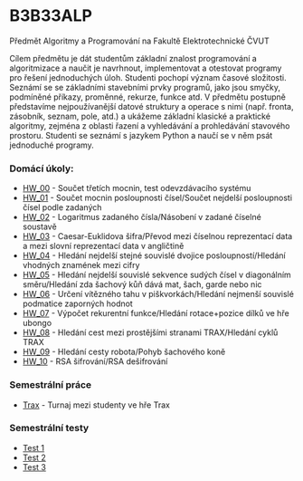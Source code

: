 # B3B33ALP

Předmět Algoritmy a Programování na Fakultě Elektrotechnické ČVUT

Cílem předmětu je dát studentům základní znalost programování a algoritmizace a naučit je navrhnout, implementovat a otestovat programy pro řešení jednoduchých úloh. Studenti pochopí význam časové složitosti. Seznámí se se základními stavebními prvky programů, jako jsou smyčky, podmíněné příkazy, proměnné, rekurze, funkce atd. V předmětu postupně představíme nejpoužívanější datové struktury a operace s nimi (např. fronta, zásobník, seznam, pole, atd.) a ukážeme základní klasické a praktické algoritmy, zejména z oblasti řazení a vyhledávání a prohledávání stavového prostoru. Studenti se seznámí s jazykem Python a naučí se v něm psát jednoduché programy.


### Domácí úkoly:
- [HW_00](homeworks/hw_00/hw_00.md) - Součet třetích mocnin, test odevzdávacího systému
- [HW_01](homeworks/hw_01/hw_01.md) - Součet mocnin posloupnosti čísel/Součet nejdelší posloupnosti čísel podle zadaných
- [HW_02](homeworks/hw_02/hw_02.md) - Logaritmus zadaného čísla/Násobení v zadané číselné soustavě
- [HW_03](homeworks/hw_03/hw_03.md) - Caesar-Euklidova šifra/Převod mezi číselnou reprezentací data a mezi slovní reprezentací data v angličtině
- [HW_04](homeworks/hw_04/hw_04.md) - Hledání nejdelší stejné souvislé dvojice posloupností/Hledání vhodných znamének mezi cifry 
- [HW_05](homeworks/hw_05/hw_05.md) - Hledání nejdelší souvislé sekvence sudých čísel v diagonálním směru/Hledání zda šachový kůň dává mat, šach, garde nebo nic
- [HW_06](homeworks/hw_06/hw_06.md) - Určení vítězného tahu v piškvorkách/Hledání nejmenší souvislé podmatice zaporných hodnot
- [HW_07](homeworks/hw_07/hw_07.md) - Výpočet rekurentní funkce/Hledání rotace+pozice dílků ve hře ubongo
- [HW_08](homeworks/hw_08/hw_08.md) - Hledání cest mezi prostějšími stranami TRAX/Hledání cyklů TRAX
- [HW_09](homeworks/hw_09/hw_09.md) - Hledání cesty robota/Pohyb šachového koně
- [HW_10](homeworks/hw_10/hw_10.md) - RSA šifrování/RSA dešifrování

### Semestrální práce
- [Trax](semestral/trax.md) - Turnaj mezi studenty ve hře Trax

### Semestrální testy
- [Test 1](tests/qt1/qtpostfix.pdf)
- [Test 2](tests/qt2/qtpoly.pdf)
- [Test 3](tests/qt3/qt3points.pdf)



